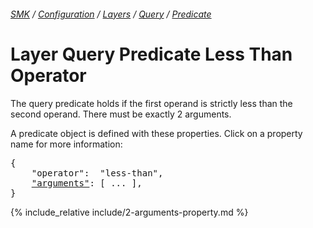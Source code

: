 ###### [SMK](../../../../..) / [Configuration](../../..) / [Layers](../..) / [Query](..) / [Predicate](.)

# Layer Query Predicate Less Than Operator

The query predicate holds if the first operand is strictly less than the second operand.
There must be exactly 2 arguments.

A predicate object is defined with these properties.
Click on a property name for more information:
<pre>
{
    "operator":  "less-than",
    <a href="#arguments-property"   >"arguments"</a>: [ ... ],
}
</pre>

{% include_relative include/2-arguments-property.md %}
